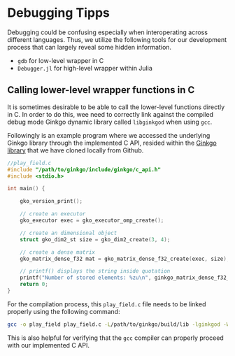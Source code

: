 # Debugging Tipps

Debugging could be confusing especially when interoperating across different languages. Thus, we utilize the following tools for our development process that can largely reveal some hidden information.

- `gdb` for low-level wrapper in C
- `Debugger.jl` for high-level wrapper within Julia


## Calling lower-level wrapper functions in C

It is sometimes desirable to be able to call the lower-level functions
directly in C. In order to do this, wee need to correctly link against the compiled debug mode Ginkgo dynamic library called `libginkgod` when using `gcc`.

Followingly is an example program where we accessed the underlying Ginkgo library through the implemented C API, resided within the [Ginkgo library](https://github.com/ginkgo-project/ginkgo) that we have cloned locally from Github.


```C
//play_field.c
#include "/path/to/ginkgo/include/ginkgo/c_api.h"
#include <stdio.h>

int main() {

    gko_version_print();

    // create an executor
    gko_executor exec = gko_executor_omp_create();

    // create an dimensional object
    struct gko_dim2_st size = gko_dim2_create(3, 4);

    // create a dense matrix
    gko_matrix_dense_f32 mat = gko_matrix_dense_f32_create(exec, size);

    // printf() displays the string inside quotation
    printf("Number of stored elements: %zu\n", ginkgo_matrix_dense_f32_get_num_stored_elements(mat));
    return 0;
}
```


For the compilation process, this `play_field.c` file needs to be linked properly using the following command:

```bash
gcc -o play_field play_field.c -L/path/to/ginkgo/build/lib -lginkgod -Wl,-rpath=/path/to/ginkgo/build/lib -lginkgo_ompd -lginkgo_cudad -lginkgo_referenced -lginkgo_hipd -lginkgo_dpcppd -lginkgo_deviced /usr/lib/libhwloc.so /usr/lib/libmpi_cxx.so /usr/lib/libmpi.so
```

This is also helpful for verifying that the `gcc` compiler can properly proceed with our implemented C API.